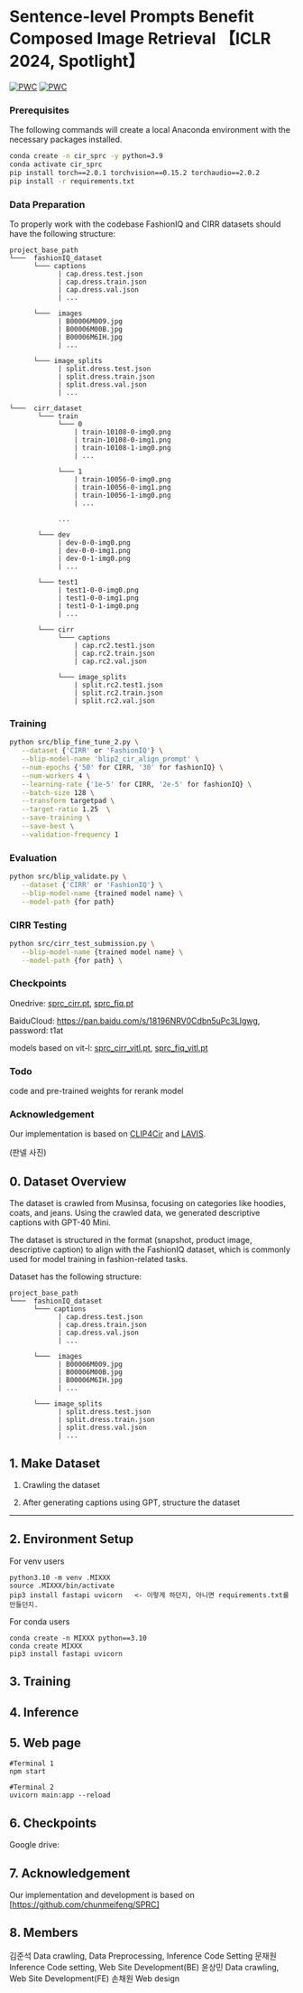 
# Sentence-level Prompts Benefit Composed Image Retrieval 【ICLR 2024, Spotlight】

[![PWC](https://img.shields.io/endpoint.svg?url=https://paperswithcode.com/badge/sentence-level-prompts-benefit-composed-image/image-retrieval-on-fashion-iq)](https://paperswithcode.com/sota/image-retrieval-on-fashion-iq?p=sentence-level-prompts-benefit-composed-image)
[![PWC](https://img.shields.io/endpoint.svg?url=https://paperswithcode.com/badge/sentence-level-prompts-benefit-composed-image/image-retrieval-on-cirr)](https://paperswithcode.com/sota/image-retrieval-on-cirr?p=sentence-level-prompts-benefit-composed-image)


### Prerequisites

	
The following commands will create a local Anaconda environment with the necessary packages installed.

```bash
conda create -n cir_sprc -y python=3.9
conda activate cir_sprc
pip install torch==2.0.1 torchvision==0.15.2 torchaudio==2.0.2
pip install -r requirements.txt
```


### Data Preparation

To properly work with the codebase FashionIQ and CIRR datasets should have the following structure:

```
project_base_path
└───  fashionIQ_dataset
      └─── captions
            | cap.dress.test.json
            | cap.dress.train.json
            | cap.dress.val.json
            | ...
            
      └───  images
            | B00006M009.jpg
            | B00006M00B.jpg
            | B00006M6IH.jpg
            | ...
            
      └─── image_splits
            | split.dress.test.json
            | split.dress.train.json
            | split.dress.val.json
            | ...

└───  cirr_dataset  
       └─── train
            └─── 0
                | train-10108-0-img0.png
                | train-10108-0-img1.png
                | train-10108-1-img0.png
                | ...
                
            └─── 1
                | train-10056-0-img0.png
                | train-10056-0-img1.png
                | train-10056-1-img0.png
                | ...
                
            ...
            
       └─── dev
            | dev-0-0-img0.png
            | dev-0-0-img1.png
            | dev-0-1-img0.png
            | ...
       
       └─── test1
            | test1-0-0-img0.png
            | test1-0-0-img1.png
            | test1-0-1-img0.png 
            | ...
       
       └─── cirr
            └─── captions
                | cap.rc2.test1.json
                | cap.rc2.train.json
                | cap.rc2.val.json
                
            └─── image_splits
                | split.rc2.test1.json
                | split.rc2.train.json
                | split.rc2.val.json
```

### Training


```sh
python src/blip_fine_tune_2.py \
   --dataset {'CIRR' or 'FashionIQ'} \
   --blip-model-name 'blip2_cir_align_prompt' \
   --num-epochs {'50' for CIRR, '30' for fashionIQ} \
   --num-workers 4 \
   --learning-rate {'1e-5' for CIRR, '2e-5' for fashionIQ} \
   --batch-size 128 \
   --transform targetpad \
   --target-ratio 1.25  \
   --save-training \
   --save-best \
   --validation-frequency 1 
```

### Evaluation


```sh
python src/blip_validate.py \
   --dataset {'CIRR' or 'FashionIQ'} \
   --blip-model-name {trained model name} \
   --model-path {for path} 
```

### CIRR Testing


```sh
python src/cirr_test_submission.py \
   --blip-model-name {trained model name} \
   --model-path {for path} \
```

### Checkpoints
Onedrive: [sprc_cirr.pt](https://1drv.ms/u/s!Aj0q22vyiZbabxR_hjpQ_DmYX3s?e=k9fmt1), [sprc_fiq.pt](https://1drv.ms/u/s!Aj0q22vyiZbabnUya4mnufIBtYI?e=n4ZVKj)

BaiduCloud: https://pan.baidu.com/s/18196NRV0Cdbn5uPc3LIgwg, password: t1at

models based on vit-l: [sprc_cirr_vitl.pt](https://drive.google.com/file/d/1217sOHWtvBG3Roq2AoNvVDH6eCfmYBRs/view?usp=sharing), [sprc_fiq_vitl.pt](https://drive.google.com/file/d/11p95msuuTAU6Pej7d_a-KjUHHpP3kH8Y/view?usp=sharing)

### Todo

code and pre-trained weights for rerank model

### Acknowledgement
Our implementation is based on [CLIP4Cir](https://github.com/ABaldrati/CLIP4Cir) and [LAVIS](https://github.com/salesforce/LAVIS).























(판넬 사진)


## 0. Dataset Overview
The dataset is crawled from Musinsa, focusing on categories like hoodies, coats, and jeans. Using the crawled data, we generated descriptive captions with GPT-40 Mini.

The dataset is structured in the format (snapshot, product image, descriptive caption) to align with the FashionIQ dataset, which is commonly used for model training in fashion-related tasks.

Dataset has the following structure:

```
project_base_path
└───  fashionIQ_dataset
      └─── captions
            | cap.dress.test.json
            | cap.dress.train.json
            | cap.dress.val.json
            | ...
            
      └───  images
            | B00006M009.jpg
            | B00006M00B.jpg
            | B00006M6IH.jpg
            | ...
            
      └─── image_splits
            | split.dress.test.json
            | split.dress.train.json
            | split.dress.val.json
            | ...
```


## 1. Make Dataset
1. Crawling the dataset



2. After generating captions using GPT, structure the dataset



--------
## 2. Environment Setup
For venv users
```
python3.10 -m venv .MIXXX
source .MIXXX/bin/activate
pip3 install fastapi uvicorn   <- 이렇게 하던지, 아니면 requirements.txt를 만들던지. 
```

For conda users
```
conda create -n MIXXX python==3.10
conda create MIXXX
pip3 install fastapi uvicorn 
```

## 3. Training





## 4. Inference 



## 5. Web page 
```
#Terminal 1
npm start

#Terminal 2
uvicorn main:app --reload 
```

## 6. Checkpoints
Google drive:


## 7. Acknowledgement
Our implementation and development is based on [https://github.com/chunmeifeng/SPRC]

## 8. Members
김준석 Data crawling, Data Preprocessing, Inference Code Setting
문재원 Inference Code setting, Web Site Development(BE)
윤상민 Data crawling, Web Site Development(FE)
손채원 Web design










